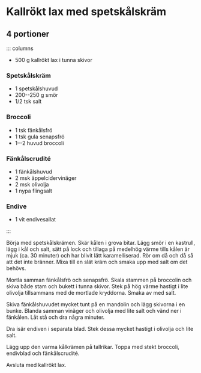 # Kallrökt lax med spetskålskräm

## 4 portioner

::: columns

- 500 g kallrökt lax i tunna skivor

### Spetskålskräm

- 1 spetskålshuvud
- 200--250 g smör
- 1/2 tsk salt

### Broccoli

- 1 tsk fänkålsfrö
- 1 tsk gula senapsfrö
- 1–-2 huvud broccoli

### Fänkålscrudité

- 1 fänkålshuvud
- 2 msk äppelcidervinäger
- 2 msk olivolja
- 1 nypa flingsalt

### Endive

- 1 vit endivesallat
 
:::

Börja med spetskålskrämen. Skär kålen i grova bitar. Lägg smör i en kastrull, lägg i kål
och salt, sätt på lock och tillaga på medelhög värme tills kålen är mjuk (ca. 30 minuter)
och har blivit lätt karamelliserad. Rör om då och då så att det inte bränner. Mixa till en
slät kräm och smaka upp med salt om det behövs.

Mortla samman fänkålsfrö och senapsfrö. Skala stammen på broccolin och skiva både stam och
bukett i tunna skivor. Stek på hög värme hastigt i lite olivolja tillsammans med de
mortlade kryddorna. Smaka av med salt.

Skiva fänkålshuvudet mycket tunt på en mandolin och lägg skivorna i en bunke. Blanda
samman vinäger och olivolja med lite salt och vänd ner i fänkålen. Låt stå och dra några
minuter.

Dra isär endiven i separata blad. Stek dessa mycket hastigt i olivolja och lite salt.

Lägg upp den varma kålkrämen på tallrikar. Toppa med stekt broccoli, endivblad och
fänkålscrudité.

Avsluta med kallrökt lax.
